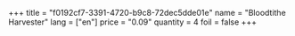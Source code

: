 +++
title = "f0192cf7-3391-4720-b9c8-72dec5dde01e"
name = "Bloodtithe Harvester"
lang = ["en"]
price = "0.09"
quantity = 4
foil = false
+++
